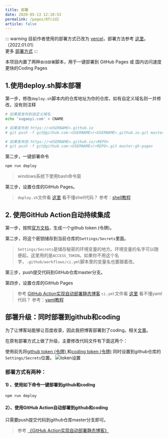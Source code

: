 ```yaml
---
title: 部署
date: 2020-05-13 12:10:53
permalink: /pages/0fc1d2
article: false
---
```



::: warning
  目前作者使用的部署方式已改为 [vercel](https://vercel.com/)，部署方法参考 [这里](https://zhuanlan.zhihu.com/p/347990778)。（2022.01.01）</br>
  更多 [部署方式](https://vuepress.vuejs.org/zh/guide/deploy.html#%E9%83%A8%E7%BD%B2)
:::

本项目内置了两种`自动部署`脚本，用于一键部署到 GitHub Pages 或 国内访问速度更快的Coding Pages

## 1.使用deploy.sh脚本部署

第一步，修改`deploy.sh`脚本内的仓库地址为你的仓库，如有自定义域名则一并修改，没有则注释

```bash
# 如果是发布到自定义域名
echo 'xugaoyi.com' > CNAME

# 如果发布到 https://<USERNAME>.github.io
# git push -f git@github.com:<USERNAME>/<USERNAME>.github.io.git master

# 如果发布到 https://<USERNAME>.github.io/<REPO>
# git push -f git@github.com:<USERNAME>/<REPO>.git master:gh-pages
```

第二步，一键部署命令

```bash
npm run deploy
```

> windows系统下使用bash命令窗

第三步，设置仓库的GitHub Pages。

> `deploy.sh`文件看 [这里](https://github.com/KouShenhai/KCloud-Platform-Alibaba/blob/master/deploy.sh)
> 看不懂shell代码？ 参考：[shell教程](https://ipcmen.com/)


## 2. 使用GitHub Action自动持续集成

第一步，按照[官方文档](https://help.github.com/en/articles/creating-a-personal-access-token-for-the-command-line)，生成一个github token (令牌)。

第二步，将这个密钥储存到当前仓库的`Settings/Secrets`里面。

> `Settings/Secrets`是储存秘密的环境变量的地方。环境变量的名字可以随便起，这里用的是`ACCESS_TOKEN`。如果你不用这个名字，`.github/workflows/ci.yml`脚本里的变量名也要跟着改。

第三步，push提交代码到GitHub仓库master分支。

第四步，设置仓库的GitHub Pages

> 参考 [GitHub Action实现自动部署静态博客](http://xugaoyi.com/pages/6b9d359ec5aa5019/)
> `ci.yml`文件看 [这里](https://github.com/xugaoyi/blog/blob/master/.github/workflows/ci.yml)
> 看不懂yaml代码？ 参考：[yaml教程](https://xugaoyi.com/pages/4e8444e2d534d14f/)


## 部署升级：同时部署到github和coding

为了让博客站能够让百度收录，因此我把博客部署到了coding。相关[文章](https://xugaoyi.com/pages/41f87d890d0a02af/)。

在原有部署方式上做了升级，主要修改代码文件有下面这两个：


使用前先将[github token (令牌) ](https://help.github.com/en/articles/creating-a-personal-access-token-for-the-command-line)和[coding token (令牌)](https://dev.tencent.com/help/doc/account/access-token) 同时设置到github仓库的`Settings/Secrets`位置。
![token设置](https://fastly.jsdelivr.net/gh/xugaoyi/image_store/blog/token.jpg)

### 部署方式有两种：

#### 1) 、使用如下命令一键部署到github和coding

```sh
npm run deploy
```

#### 2）、使用GitHub Action自动部署到github和coding

只需要push提交代码到github仓库master分支即可。

>  参考 [《GitHub Action实现自动部署静态博客》](http://xugaoyi.com/pages/6b9d359ec5aa5019/)
